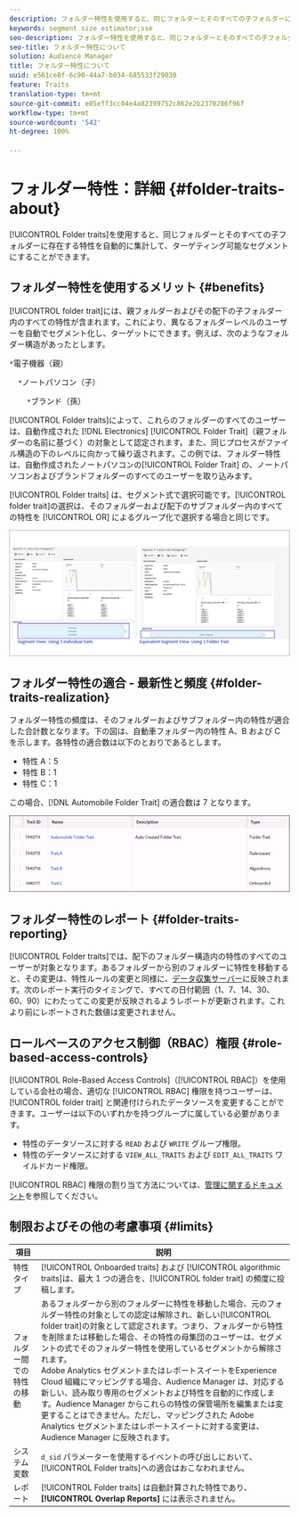 ```yaml
---
description: フォルダー特性を使用すると、同じフォルダーとそのすべての子フォルダーに存在する特性を自動的に集計して、ターゲティング可能なセグメントにすることができます。
keywords: segment size estimator;sse
seo-description: フォルダー特性を使用すると、同じフォルダーとそのすべての子フォルダーに存在する特性を自動的に集計して、ターゲティング可能なセグメントにすることができます。
seo-title: フォルダー特性について
solution: Audience Manager
title: フォルダー特性について
uuid: e561ce8f-6c90-44a7-b034-685533f29030
feature: Traits
translation-type: tm+mt
source-git-commit: e05eff3cc04e4a82399752c862e2b2370286f96f
workflow-type: tm+mt
source-wordcount: '542'
ht-degree: 100%

---
```



# フォルダー特性：詳細 {#folder-traits-about}

[!UICONTROL Folder traits]を使用すると、同じフォルダーとそのすべての子フォルダーに存在する特性を自動的に集計して、ターゲティング可能なセグメントにすることができます。

## フォルダー特性を使用するメリット {#benefits}

[!UICONTROL folder trait]には、親フォルダーおよびその配下の子フォルダー内のすべての特性が含まれます。これにより、異なるフォルダーレベルのユーザーを自動でセグメント化し、ターゲットにできます。例えば、次のようなフォルダー構造があったとします。

`*`電子機器（親）

    `*`ノートパソコン（子）

        `*`ブランド（孫）

[!UICONTROL Folder traits]によって、これらのフォルダーのすべてのユーザーは、自動作成された [!DNL Electronics] [!UICONTROL Folder Trait]（親フォルダーの名前に基づく）の対象として認定されます。また、同じプロセスがファイル構造の下のレベルに向かって繰り返されます。この例では、フォルダー特性は、自動作成されたノートパソコンの[!UICONTROL Folder Trait] の、ノートパソコンおよびブランドフォルダーのすべてのユーザーを取り込みます。

[!UICONTROL Folder traits] は、セグメント式で選択可能です。[!UICONTROL folder trait]の選択は、そのフォルダーおよび配下のサブフォルダー内のすべての特性を [!UICONTROL OR] によるグループ化で選択する場合と同じです。

![](assets/folder-traits-compare-border.jpg)

## フォルダー特性の適合 - 最新性と頻度 {#folder-traits-realization}

フォルダー特性の頻度は、そのフォルダーおよびサブフォルダー内の特性が適合した合計数となります。下の図は、自動車フォルダー内の特性 A、B および C を示します。各特性の適合数は以下のとおりであるとします。

* 特性 A：5
* 特性 B：1
* 特性 C：1

この場合、[!DNL Automobile Folder Trait] の適合数は 7 となります。

![](assets/folder_traits_rollup_border.png)

## フォルダー特性のレポート {#folder-traits-reporting}

[!UICONTROL Folder traits]では、配下のフォルダー構造内の特性のすべてのユーザーが対象となります。あるフォルダーから別のフォルダーに特性を移動すると、その変更は、特性ルールの変更と同様に、[データ収集サーバー](../../reference/system-components/components-data-collection.md)に反映されます。次のレポート実行のタイミングで、すべての日付範囲（1、7、14、30、60、90）にわたってこの変更が反映されるようレポートが更新されます。これより前にレポートされた数値は変更されません。

## ロールベースのアクセス制御（RBAC）権限 {#role-based-access-controls}

[!UICONTROL Role-Based Access Controls]（[!UICONTROL RBAC]）を使用している会社の場合、適切な [!UICONTROL RBAC] 権限を持つユーザーは、[!UICONTROL folder trait] と関連付けられたデータソースを変更することができます。ユーザーは以下のいずれかを持つグループに属している必要があります。

* 特性のデータソースに対する `READ` および `WRITE` グループ権限。
* 特性のデータソースに対する `VIEW_ALL_TRAITS` および `EDIT_ALL_TRAITS` ワイルドカード権限。

[!UICONTROL RBAC] 権限の割り当て方法については、[管理に関するドキュメント](../../features/administration/administration-overview.md#create-group)を参照してください。

## 制限およびその他の考慮事項 {#limits}

| 項目 | 説明 |
|---|---|
| 特性タイプ | [!UICONTROL Onboarded traits] および [!UICONTROL algorithmic traits]は、最大 1 つの適合を、[!UICONTROL folder trait] の頻度に投稿します。 |
| フォルダー間での特性の移動 | あるフォルダーから別のフォルダーに特性を移動した場合、元のフォルダー特性の対象としての認定は解除され、新しい[!UICONTROL folder trait]の対象として認定されます。つまり、フォルダーから特性を削除または移動した場合、その特性の母集団のユーザーは、セグメントの式でそのフォルダー特性を使用しているセグメントから解除されます。<br>Adobe Analytics セグメントまたはレポートスイートをExperience Cloud 組織にマッピングする場合、Audience Manager は、対応する新しい、読み取り専用のセグメントおよび特性を自動的に作成します。Audience Manager からこれらの特性の保管場所を編集または変更することはできません。ただし、マッピングされた Adobe Analytics セグメントまたはレポートスイートに対する変更は、Audience Manager に反映されます。 |
| システム変数 | `d_sid` パラメーターを使用するイベントの呼び出しにおいて、[!UICONTROL Folder traits]への適合はおこなわれません。 |
| レポート | [!UICONTROL Folder traits] は自動計算された特性であり、**[!UICONTROL Overlap Reports]** には表示されません。 |